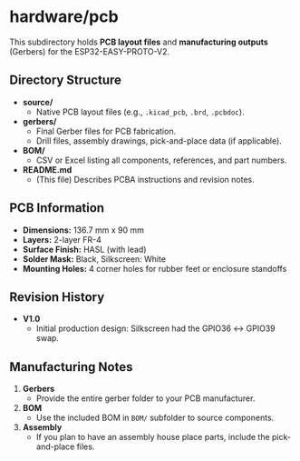 # hardware/pcb

This subdirectory holds **PCB layout files** and **manufacturing outputs** (Gerbers) for the ESP32-EASY-PROTO-V2.

## Directory Structure

- **source/**  
  - Native PCB layout files (e.g., `.kicad_pcb`, `.brd`, `.pcbdoc`).  
- **gerbers/**  
  - Final Gerber files for PCB fabrication.  
  - Drill files, assembly drawings, pick-and-place data (if applicable).  
- **BOM/**  
  - CSV or Excel listing all components, references, and part numbers.  
- **README.md**  
  - (This file) Describes PCBA instructions and revision notes.

## PCB Information

- **Dimensions:** 136.7 mm x 90 mm  
- **Layers:** 2-layer FR-4  
- **Surface Finish:** HASL (with lead)  
- **Solder Mask:** Black, Silkscreen: White  
- **Mounting Holes:** 4 corner holes for rubber feet or enclosure standoffs  

## Revision History

- **V1.0**  
  - Initial production design: Silkscreen had the GPIO36 ↔ GPIO39 swap.  

## Manufacturing Notes

1. **Gerbers**  
   - Provide the entire gerber folder to your PCB manufacturer.  
2. **BOM**  
   - Use the included BOM in `BOM/` subfolder to source components.  
3. **Assembly**  
   - If you plan to have an assembly house place parts, include the pick-and-place files.

